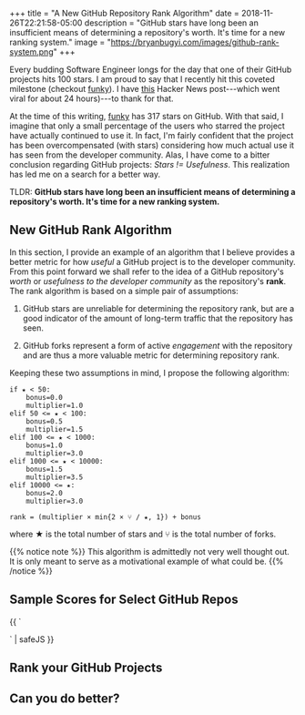 +++
title = "A New GitHub Repository Rank Algorithm"
date = 2018-11-26T22:21:58-05:00
description = "GitHub stars have long been an insufficient means of determining a repository's worth. It's time for a new ranking system."
image = "https://bryanbugyi.com/images/github-rank-system.png"
+++

Every budding Software Engineer longs for the day that one of their GitHub projects hits 100 stars. I am proud to say that I recently hit this coveted milestone (checkout [funky]). I have [this][HN] Hacker News post---which went viral for about 24 hours)---to thank for that.

At the time of this writing, [funky] has 317 stars on GitHub. With that said, I imagine that only a small percentage of the users who starred the project have actually continued to use it. In fact, I'm fairly confident that the project has been overcompensated (with stars) considering how much actual use it has seen from the developer community. Alas, I have come to a bitter conclusion regarding GitHub projects: *Stars != Usefulness*. This realization has led me on a search for a better way.

TLDR: **GitHub stars have long been an insufficient means of determining a repository's worth. It's time for a new ranking system.**

## New GitHub Rank Algorithm

In this section, I provide an example of an algorithm that I believe provides a better metric for how *useful* a GitHub project is to the developer community. From this point forward we shall refer to the idea of a GitHub repository's *worth* or *usefulness to the developer community* as the repository's **rank**. The rank algorithm is based on a simple pair of assumptions:

1) GitHub stars are unreliable for determining the repository rank, but are a good indicator of the amount of long-term traffic that the repository has seen.

2) GitHub forks represent a form of active *engagement* with the repository and are thus a more valuable metric for determining repository rank.

Keeping these two assumptions in mind, I propose the following algorithm:

```
if ★ < 50:
    bonus=0.0
    multiplier=1.0
elif 50 <= ★ < 100:
    bonus=0.5
    multiplier=1.5
elif 100 <= ★ < 1000:
    bonus=1.0
    multiplier=3.0
elif 1000 <= ★ < 10000:
    bonus=1.5
    multiplier=3.5
elif 10000 <= ★:
    bonus=2.0
    multiplier=3.0

rank = (multiplier × min{2 × ⑂ / ★, 1}) + bonus
```

where ★ is the total number of stars and ⑂ is the total number of forks.

{{% notice note %}}
This algorithm is admittedly not very well thought out. It is only meant to serve as a motivational example of what could be.
{{% /notice %}}

## Sample Scores for Select GitHub Repos

{{ `<canvas id="myChart" width="400" height="400"></canvas>
<script>
        var ctx = document.getElementById("myChart").getContext('2d');
    var myChart = new Chart(ctx, {
type: 'bar',
data: {
labels: ["Red", "Blue", "Yellow", "Green", "Purple", "Orange"],
datasets: [{
label: '# of Votes',
data: [12, 19, 3, 5, 2, 3],
backgroundColor: [
'rgba(255, 99, 132, 0.2)',
'rgba(54, 162, 235, 0.2)',
'rgba(255, 206, 86, 0.2)',
'rgba(75, 192, 192, 0.2)',
'rgba(153, 102, 255, 0.2)',
'rgba(255, 159, 64, 0.2)'
],
borderColor: [
'rgba(255,99,132,1)',
'rgba(54, 162, 235, 1)',
'rgba(255, 206, 86, 1)',
'rgba(75, 192, 192, 1)',
'rgba(153, 102, 255, 1)',
'rgba(255, 159, 64, 1)'
],
borderWidth: 1
}]
},
options: {
scales: {
yAxes: [{
ticks: {
beginAtZero:true
       }
       }]
        }
         }
});
</script>` | safeJS }}

## Rank your GitHub Projects

## Can you do better?

[funky]: https://github.com/bbugyi200/funky
[HN]: https://news.ycombinator.com/item?id=18486191
